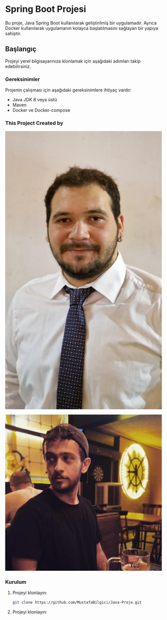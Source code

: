 # Spring Boot Projesi

Bu proje, Java Spring Boot kullanılarak geliştirilmiş bir uygulamadır. Ayrıca Docker kullanılarak uygulamanın kolayca başlatılmasını sağlayan bir yapıya sahiptir.

## Başlangıç

Projeyi yerel bilgisayarınıza klonlamak için aşağıdaki adımları takip edebilirsiniz.

### Gereksinimler

Projenin çalışması için aşağıdaki gereksinimlere ihtiyaç vardır:

- Java JDK 8 veya üstü
- Maven
- Docker ve Docker-compose

### This Project Created by

![Ali Deniz Çetintürk](1.jpeg?raw=true)

![Mustafa Bilgici](2.jpeg?raw=true)
### Kurulum

1. Projeyi klonlayın:
   ```bash
   git clone https://github.com/MustafaBilgici/Java-Proje.git
   ```

1. Projeyi klonlayın:
   ```docker-compose up komutunu çalıştır
   ```

